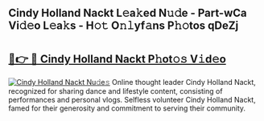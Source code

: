 ## Cindy Holland Nackt L𝚎a𝚔ed N𝚞𝚍e - Part-wCa Vi𝚍𝚎o L𝚎a𝚔s - H𝚘𝚝 O𝚗𝚕yf𝚊ns P𝚑𝚘tos qDeZj

# <h2><a href="http://kf9zea.oniu.top/?m=Cindy+Holland+Nackt">🔗👉 🔴 Cindy Holland Nackt P𝚑ot𝚘𝚜 V𝚒d𝚎o</a></h2>

[![Cindy Holland Nackt Nu𝚍e𝚜](https://i.imgur.com/0qMVB7G.gif)](http://kf9zea.oniu.top/?m=Cindy+Holland+Nackt)
Online thought leader Cindy Holland Nackt, recognized for sharing dance and lifestyle content, consisting of performances and personal vlogs. Selfless volunteer Cindy Holland Nackt, famed for their generosity and commitment to serving their community.  
